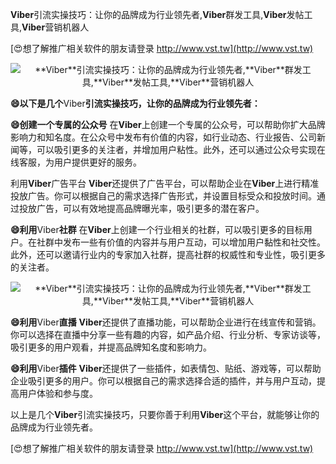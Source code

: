 **Viber**引流实操技巧：让你的品牌成为行业领先者,**Viber**群发工具,**Viber**发帖工具,**Viber**营销机器人

[😍想了解推广相关软件的朋友请登录 http://www.vst.tw](http://www.vst.tw)

 <center><img src="https://vst.tw/MP4/tuiguang/png/0.png" alt="**Viber**引流实操技巧：让你的品牌成为行业领先者,**Viber**群发工具,**Viber**发帖工具,**Viber**营销机器人"></center>

**😄以下是几个**Viber**引流实操技巧，让你的品牌成为行业领先者：**

**😄创建一个专属的公众号**
在**Viber**上创建一个专属的公众号，可以帮助你扩大品牌影响力和知名度。在公众号中发布有价值的内容，如行业动态、行业报告、公司新闻等，可以吸引更多的关注者，并增加用户粘性。此外，还可以通过公众号实现在线客服，为用户提供更好的服务。

利用**Viber**广告平台
**Viber**还提供了广告平台，可以帮助企业在**Viber**上进行精准投放广告。你可以根据自己的需求选择广告形式，并设置目标受众和投放时间。通过投放广告，可以有效地提高品牌曝光率，吸引更多的潜在客户。

**😄利用**Viber**社群**
在**Viber**上创建一个行业相关的社群，可以吸引更多的目标用户。在社群中发布一些有价值的内容并与用户互动，可以增加用户黏性和社交性。此外，还可以邀请行业内的专家加入社群，提高社群的权威性和专业性，吸引更多的关注者。

 <center><img src="https://vst.tw/MP4/tuiguang/png/5.png" alt="**Viber**引流实操技巧：让你的品牌成为行业领先者,**Viber**群发工具,**Viber**发帖工具,**Viber**营销机器人"></center>

**😄利用**Viber**直播**
**Viber**还提供了直播功能，可以帮助企业进行在线宣传和营销。你可以选择在直播中分享一些有趣的内容，如产品介绍、行业分析、专家访谈等，吸引更多的用户观看，并提高品牌知名度和影响力。

**😄利用**Viber**插件**
**Viber**还提供了一些插件，如表情包、贴纸、游戏等，可以帮助企业吸引更多的用户。你可以根据自己的需求选择合适的插件，并与用户互动，提高用户体验和参与度。

以上是几个**Viber**引流实操技巧，只要你善于利用**Viber**这个平台，就能够让你的品牌成为行业领先者。

[😍想了解推广相关软件的朋友请登录 http://www.vst.tw](http://www.vst.tw)



